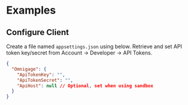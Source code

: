 # Examples

## Configure Client

Create a file named `appsettings.json` using below. Retrieve and set API token key/secret from Account -> Developer -> API Tokens.

```json
{
  "Omnigage": {
    "ApiTokenKey": "",
    "ApiTokenSecret": "",
    "ApiHost": null // Optional, set when using sandbox
  }
}
```